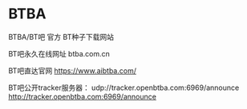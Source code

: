 # BTBA
BTBA/BT吧 官方
BT种子下载网站

BT吧永久在线网址 btba.com.cn

BT吧直达官网 https://www.aibtba.com/

BT吧公开tracker服务器：
udp://tracker.openbtba.com:6969/announce
http://tracker.openbtba.com:6969/announce

